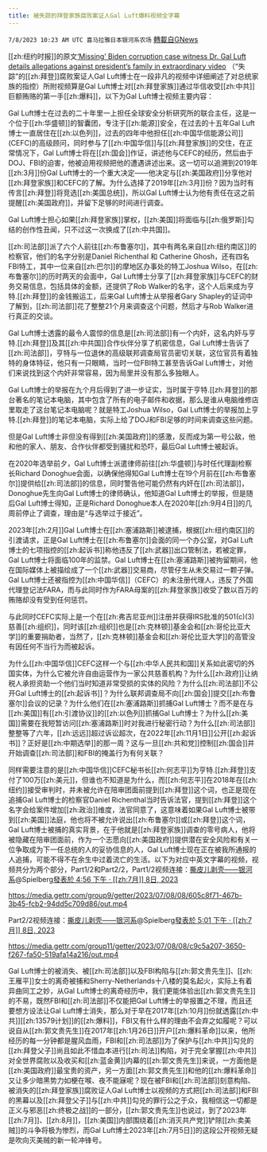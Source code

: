 ```yaml
---
title: 被失踪的拜登家族腐败案证人Gal Luft爆料视频全字幕
---
```

`7/8/2023 10:23 AM UTC 喜马拉雅日本银河系农场` [轉載自GNews](https://gnews.org/articles/1446125)

[[zh:纽约时报]]的原文[‘Missing’ Biden corruption case witness Dr. Gal Luft details allegations against president’s family in extraordinary video](https://nypost.com/2023/07/05/missing-biden-corruption-case-witness-dr-gal-luft-details-allegations-against-presidents-family-in-extraordinary-video/) （“失踪”的[[zh:拜登]]腐败案证人Gal Luft博士在一段非凡的视频中详细阐述了对总统家族的指控）所附视频算是Gal Luft博士对[[zh:拜登家族]]通过华信收受[[zh:中共]]巨额贿赂的第一手[[zh:爆料]]，以下为Gal Luft博士视频主要内容：

Gal Luft博士在过去的二十年里一上担任全球安全分析研究所的联合主任，这是一个位于[[zh:华盛顿]]的智囊团，专注于[[zh:能源]]安全，在过去的十五年Gal Luft博士一直居住在[[zh:以色列]]，过去的四年中他担任[[zh:中国华信能源公司]] (CEFC)的高级顾问，同时参与了[[zh:中国华信]]与[[zh:拜登家族]]的交住，在正常情况下，Gal Luft博士将在[[zh:国会]]作证，讲述他与CEFC的经历，然后由于DOJ、FBI的迫害，他被迫用视频把他的遭遇讲述出来。这一切可以追溯到2019年[[zh:3月]]份Gal Luft博士的一个重大决定——他决定与[[zh:美国政府]]分享他对[[zh:拜登家族]]和CEFC的了解。为什么选择了2019年[[zh:3月]]份？因为当时有传言[[zh:拜登]]将竞选[[zh:美国总统]]，所以Gal Luft博士认为他有责任在这之前提醒[[zh:美国政府]]，并留下足够的时间进行调查。

Gal Luft博士担心如果[[zh:拜登家族]]掌权，[[zh:美国]]将面临与[[zh:俄罗斯]]勾结的创作性丑闻，只不过这一次换成了[[zh:中共国]]。

[[zh:司法部]]派了六个人前往[[zh:布鲁塞尔]]，其中有两名来自[[zh:纽约南区]]的检察官，他们的名字分别是Daniel Richenthal 和 Catherine Ghosh，还有四名FBI特工，其中一位来自[[zh:巴尔]]的摩地区办事处的特工Joshua Wilso，在[[zh:布鲁塞尔]]的历时两天的会面中，Gal Luft博士分享了[[zh:拜登家族]]与CEFC的财务交易信息，包括具体的金额，还提供了Rob Walker的名字，这个人后来成为亨特.[[zh:拜登]]的金钱搬运工，后来Gal Luft博士从举报者Gary Shapley的证词中了解到，[[zh:司法部]]花了整整21个月来调查这个问题，然后才与Rob Walker进行真正的交谈。

Gal Luft博士透露的最令人震惊的信息是[[zh:司法部]]有一个内奸，这名内奸与亨特.[[zh:拜登]]及其[[zh:中共国]]合作伙伴分享了机密信息，Gal Luft博士告诉了[[zh:司法部]]，亨特与一位退休的高级联邦调查局官员密切关联，这位官员有着独特的身体特征，他只有一只眼睛，当时一位FBI特工甚至告诉Gal Luft博士，对他们来说找到这个内奸非常容易，因为局里并没有那么多独眼人。

Gal Luft博士的举报在九个月后得到了进一步证实，当时属于亨特.[[zh:拜登]]的那台著名的笔记本电脑，其中包含了所有的电子邮件和收据，那么是谁从电脑维修店里取走了这台笔记本电脑呢？就是特工Joshua Wilso，Gal Luft博士的举报加上亨特.[[zh:拜登]]的笔记本电脑，实际上给了DOJ和FBI足够的时间来调查这些问题。

但是Gal Luft博士非但没有得到[[zh:美国政府]]的感激，反而成为第一号公敌，他和他的家人、朋友、合作伙伴都受到骚扰和恐吓，最后Gal Luft博士被起诉。

在2020年选举前夕，Gal Luft博士派遣律师前往[[zh:华盛顿]]与时任代理副检察长Richard Donoghue会面，以确保他得知Gal Luft博士在19个月前在[[zh:布鲁塞尔]]提供给[[zh:司法部]]的信息，同时警告他可能仍然有内奸在[[zh:司法部]]，Donoghue先生向Gal Luft博士的律师确认，他知道Gal Luft博士的举报，但是随后Gal Luft博士得知，正是Richard Donoghue本人在2020年[[zh:9月4日]]的几周前停止了调查，理由是“与选举过于接近”。

2023年[[zh:2月]]Gal Luft博士在[[zh:塞浦路斯]]被逮捕，根据[[zh:纽约南区]]的引渡请求，正是Gal Luft博士在[[zh:布鲁塞尔]]会面的同一个办公室，对Gal Luft博士的七项指控的[[zh:起诉书]]称他违反了[[zh:武器]]出口管制法，若被定罪，Gal Luft博士将面临100年的监禁。Gal Luft博士在[[zh:塞浦路斯]]被拘留期间，他在国际媒体上被描绘成了一个[[zh:武器]]交易商，尽管仔生从未交易过一颗子弹。Gal Luft博士还被指控为[[zh:中国华信]]（CEFC）的未注册代理人，违反了外国代理登记法FARA，而与此同时作为FARA母案的[[zh:拜登家族]]收受了数以百万的贿赂却没有受到任何惩罚。

与此同时CEFC实际上是一个在[[zh:弗吉尼亚州]]注册并获得IRS批准的501(c)(3)慈善[[zh:组织]]，同时该[[zh:组织]]也是[[zh:克林顿]]基金会和[[zh:哥伦比亚大学]]的重要捐助者，当然了，[[zh:克林顿]]基金会和[[zh:哥伦比亚大学]]的高管没有因任何不当行为而被起诉。

为什么[[zh:中国华信]]CEFC这样一个与[[zh:中华人民共和国]]关系如此密切的外国实体，为什么它被允许自由运营作为一家公共慈善机构？为什么[[zh:政府]]让纳税人承担资助一个他们当时知道非常受损的实体的风险？为什么[[zh:司法部]]不公开Gal Luft博士的[[zh:起诉书]]？为什么联邦调查局不向[[zh:国会]]提交[[zh:布鲁塞尔]]会议的记录？为什么他们在[[zh:塞浦路斯]]抓捕Gal Luft博士？而不是在与[[zh:美国]]有[[zh:引渡协议]]的[[zh:以色列]]抓捕Gal Luft博士？为什么[[zh:美国]]需要在我短暂访问[[zh:塞浦路斯]]时对我进行秘密行动？为什么[[zh:司法部]]整整等了六年，[[zh:远远]]超过诉讼超次，在2022年[[zh:11月1日]]公开[[zh:起诉书]]？正好是[[zh:中期选举]]的那一周？这与一旦[[zh:共和党]]控制[[zh:国会]]并开始调查[[zh:司法部]]和FBI的掩盖行为有何关联？

同样需要注意的是[[zh:中国华信]]CEFC秘书长[[zh:何志平]]为亨特.[[zh:拜登]]支付了100万[[zh:美元]]，但谁也不知道是为什么，而[[zh:何志平]]在2018年在[[zh:纽约]]接受审判时，并未被允许在陪审团面前提到[[zh:拜登]]这个词，也正是现在追捕Gal Luft博士的检察官Daniel Richenthal当时告诉法官，提到[[zh:拜登]]这个名字会给案件增加[[zh:政治]]维度，法官同意了，这意味着如果Gal Luft博士被带到[[zh:美国]]法庭，他也将不被允许说出[[zh:布鲁塞尔]]或[[zh:拜登]]这个词，Gal Luft博士被捕的真实背景，在于他就是[[zh:拜登家族]]调查的零号病人，他将被隐藏在陪审团面前，作为一个志愿向[[zh:美国政府]]提供潜在安全风险和有关一位争取成为下一任总统的人的妥协信息的人，Gal Luft博士现在正在被我所通报的人追捕，可能不得不在余生中过着流亡的生活。以下为对应中英文字幕的视频，视频共分为两个部分，Part1/2和Part2/2，Part1/2视频连接：[撕皮儿剥壳——银河系](https://gettr.com/user/spielberg)@Spielberg[發表於 4:56 下午 · [[zh:7月]] 8日, 2023](https://gettr.com/post/p2lim4cecaf)

https://media.gettr.com/group9/getter/2023/07/08/08/605c8f71-467b-3b45-fcb2-94dd5c709d86/out.mp4

Part2/2视频连接：[撕皮儿剥壳——银河系](https://gettr.com/user/spielberg)@Spielberg[發表於 5:01 下午 · [[zh:7月]] 8日, 2023](https://gettr.com/post/p2limw1500a)

https://media.gettr.com/group11/getter/2023/07/08/08/c9c5a207-3650-f267-fa50-519afa14a216/out.mp4

Gal Luft博士的被消失、被[[zh:司法部]]以及FBI构陷与[[zh:郭文贵先生]]、[[zh:王雁平]]女士的离奇被捕和Sherry-Netherlands十八楼的莫名起火，实际上有着异曲同工之妙，从Gal Luft博士的离奇经历中，我们更能体验出[[zh:郭文贵先生]]的不易，既然FBI和[[zh:司法部]]不仅能把Gal Luft博士的举报置之不理，而且还要想方设法让Gal Luft博士消失，那么对于早在2017年[[zh:10月]]份就透露[[zh:中共]][[zh:13579计划]]的[[zh:爆料]]，FBI又有什么样的理由不会弃之如履呢？可以说自从[[zh:郭文贵先生]]在2017年[[zh:1月26日]]开户[[zh:爆料革命]]以来，他所经历的每一分钟都是腥风血雨，FBI和[[zh:司法部]]为了保护与[[zh:中共]]勾兑的[[zh:拜登父子]]尚且如此不惜血本进行[[zh:司法]]构陷，对于完全掌握[[zh:中共]]对全世界腐败以及收买和[[zh:蓝金黄]]内幕的[[zh:郭文贵先生]]来说，一方面他是[[zh:美国政府]]最宝贵的资产，另一方面[[zh:郭文贵先生]]和他的[[zh:爆料革命]]又让多少暗黑势力如梗在喉、夜不能寐呢？现在被FBI和[[zh:司法部]]刻意构陷、被消失的[[zh:拜登家族]]腐败证人Gal Luft博士以视频的方式把[[zh:司法部]]和FBI的黑幕以及[[zh:拜登父子]]与[[zh:中共]]勾兑的罪行公之于众，我相信这一切都是正义与邪恶[[zh:终极之战]]的一部分，[[zh:郭文贵先生]]也说过，到了2023年[[zh:7月]]、[[zh:8月]]，[[zh:美国]]内部围绕着[[zh:消灭共产党]]铲除[[zh:卖美贼]]的斗争将极为惨烈，而Gal Luft博士2023年[[zh:7月5日]]的这段公开视频无疑是吹向灭美贼的新一轮冲锋号。
